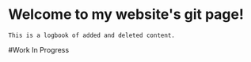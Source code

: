 # Welcome to my website's git page!

	This is a logbook of added and deleted content. 


#Work In Progress

